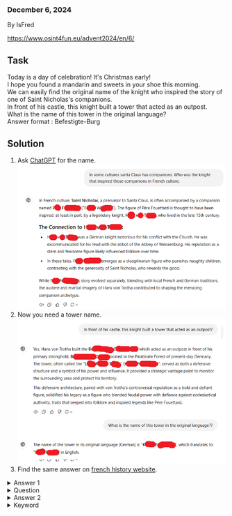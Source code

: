 ### December 6, 2024
By IsFred

https://www.osint4fun.eu/advent2024/en/6/  

## Task

Today is a day of celebration! It's Christmas early!  
I hope you found a mandarin and sweets in your shoe this morning.  
We can easily find the original name of the knight who inspired the story of one of Saint Nicholas's companions.  
In front of his castle, this knight built a tower that acted as an outpost.  
What is the name of this tower in the original language?  
Answer format : Befestigte-Burg  

## Solution

1. Ask [ChatGPT](https://chatgpt.com/) for the name.  
![Name of the man](./assets/name_of_the_man.png)  
2. Now you need a tower name.  
![Name of the tower](./assets/name_of_the_tower.png)  
3. Find the same answer on [french history website](https://frenchmoments.eu/hans-trapp/).  

<details><summary>Answer 1</summary>Klein-Frankreich</details>

<details><summary>Question</summary>On Hans von Trotha's stone, the names of two saints are engraved. What are the names of these two saints?</details>

<details><summary>Answer 2</summary>Hans von Trotha is also named "Hans Droth". Looking for his [grave](https://www.westpfalz.wiki/wiki/das-grab-des-ritters-hans-von-droth-in-der-st-anna-kapelle/) you fint the inscription: “† Ano Dominy 1503 On the Thursday before Simon and Jude of the Apostles (26.10.) died the strict Hans the Great Knight, with God’s blessing. Amen.”</details>

<details><summary>Keyword</summary>blessed bulwark</details>
